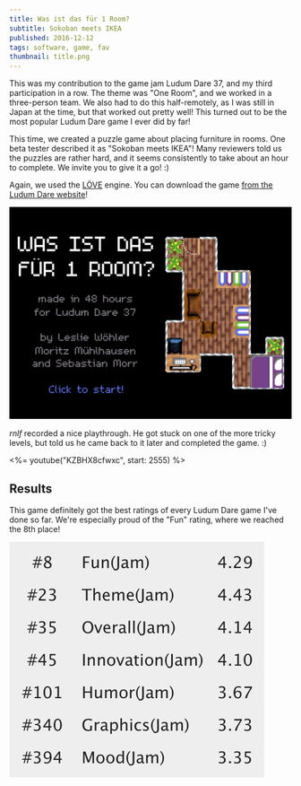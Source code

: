 ```yaml
---
title: Was ist das für 1 Room?
subtitle: Sokoban meets IKEA
published: 2016-12-12
tags: software, game, fav
thumbnail: title.png
---
```


This was my contribution to the game jam Ludum Dare 37, and my third participation in a row. The theme was "One Room", and we worked in a three-person team. We also had to do this half-remotely, as I was still in Japan at the time, but that worked out pretty well! This turned out to be the most popular Ludum Dare game I ever did by far!

This time, we created a puzzle game about placing furniture in rooms. One beta tester described it as "Sokoban meets IKEA"! Many reviewers told us the puzzles are rather hard, and it seems consistently to take about an hour to complete. We invite you to give it a go! :)

Again, we used the [LÖVE](https://love2d.org/) engine. You can download the game [from the Ludum Dare website](http://ludumdare.com/compo/ludum-dare-37/?action=preview&uid=64665)!

[![Screenshot of "Was ist das für 1 Room?"](title.png)](http://ludumdare.com/compo/ludum-dare-37/?action=preview&uid=64665)

*rnlf* recorded a nice playthrough. He got stuck on one of the more tricky levels, but told us he came back to it later and completed the game. :)

<%= youtube("KZBHX8cfwxc", start: 2555) %>

## Results

This game definitely got the best ratings of every Ludum Dare game I've done so far. We're especially proud of the "Fun" rating, where we reached the 8th place!

![](results.png)
